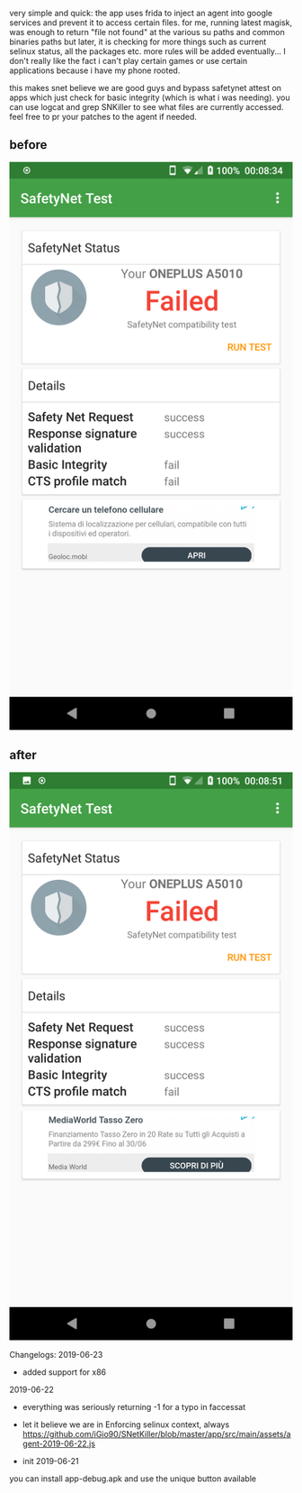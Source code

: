 very simple and quick:
the app uses frida to inject an agent into google services and prevent it to access certain files.
for me, running latest magisk, was enough to return "file not found" at the various su paths and common
binaries paths but later, it is checking for more things such as current selinux status, all the packages etc.
more rules will be added eventually... I don't really like the fact i can't play certain games or
use certain applications because i have my phone rooted.

this makes snet believe we are good guys and bypass safetynet attest on apps which just check for basic integrity (which is what i was needing).
you can use logcat and grep SNKiller to see what files are currently accessed.
feel free to pr your patches to the agent if needed.

## before
![Alt text](/screen_before.png?raw=true "Optional Title")

## after
![Alt text](/screen_after.png?raw=true "Optional Title")

Changelogs:
2019-06-23
* added support for x86

2019-06-22
* everything was seriously returning -1 for a typo in faccessat
* let it believe we are in Enforcing selinux context, always
https://github.com/iGio90/SNetKiller/blob/master/app/src/main/assets/agent-2019-06-22.js

* init
2019-06-21

you can install app-debug.apk and use the unique button available